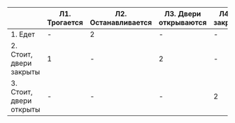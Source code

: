 
||Л1. Трогается|Л2. Останавливается|Л3. Двери открываются|Л4. Двери закрываются|Л5. Движется|
|--|-----------|-------------------|---------------------|---------------------|------------|
|1. Едет|- |2|-|-|1|
|2. Стоит, двери закрыты|1|-|2|-|-|
|3. Стоит, двери открыты|-|-|-|2|-|